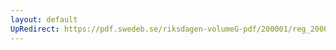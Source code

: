 ```yaml
---
layout: default
UpRedirect: https://pdf.swedeb.se/riksdagen-volumeG-pdf/200001/reg_200001/reg_200001_0429.pdf
---
```

